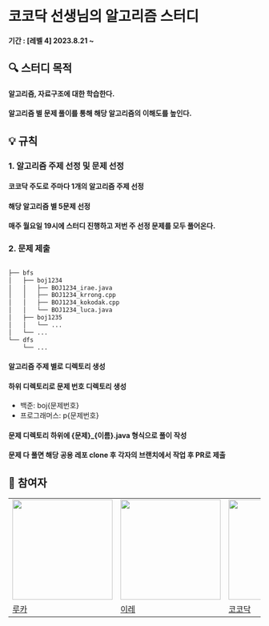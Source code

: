 # 코코닥 선생님의 알고리즘 스터디
#### 기간 : [레벨 4] 2023.8.21 ~

## 🔍 스터디 목적
#### 알고리즘, 자료구조에 대한 학습한다.
#### 알고리즘 별 문제 풀이를 통해 해당 알고리즘의 이해도를 높인다.

## 💡 규칙
### 1. 알고리즘 주제 선정 및 문제 선정
#### 코코닥 주도로 주마다 1개의 알고리즘 주제 선정
#### 해당 알고리즘 별 5문제 선정
#### 매주 월요일 19시에 스터디 진행하고 저번 주 선정 문제를 모두 풀어온다.

### 2. 문제 제출
```bash

├── bfs
│   ├── boj1234
│   │   ├── BOJ1234_irae.java
│   │   ├── BOJ1234_krrong.cpp
│   │   ├── BOJ1234_kokodak.cpp
│   │   └── BOJ1234_luca.java
│   ├── boj1235
│   │   └── ...
│   └── ...
└── dfs
    └── ...
```
#### 알고리즘 주제 별로 디렉토리 생성
#### 하위 디렉토리로 문제 번호 디렉토리 생성
  - 백준: boj{문제번호}
  - 프로그래머스: p{문제번호}
#### 문제 디렉토리 하위에 {문제}_{이름}.java 형식으로 풀이 작성
#### 문제 다 풀면 해당 공용 레포 clone 후 각자의 브랜치에서 작업 후 PR로 제출

## 🫶 참여자
<table>
  <tr>
    <td><img src="https://avatars.githubusercontent.com/u/79090478?"v=4" width=200></td>
    <td><img src="https://avatars.githubusercontent.com/u/100172683?v=4" width=200></td>
    <td><img src="https://avatars.githubusercontent.com/u/45879491?v=4" width=200></td>
    <td><img src="https://avatars.githubusercontent.com/u/84285337?v=4" width=200></td>
  </tr>  
  <tr>
    <td><a href="https://github.com/dooboocookie">루카</a></td>
    <td><a href="https://github.com/zillionme">이레</a></td>
    <td><a href="https://github.com/kokodak">코코닥</a></td>
    <td><a href="https://github.com/krrong">크롱</a></td>
  </tr>
</table>
